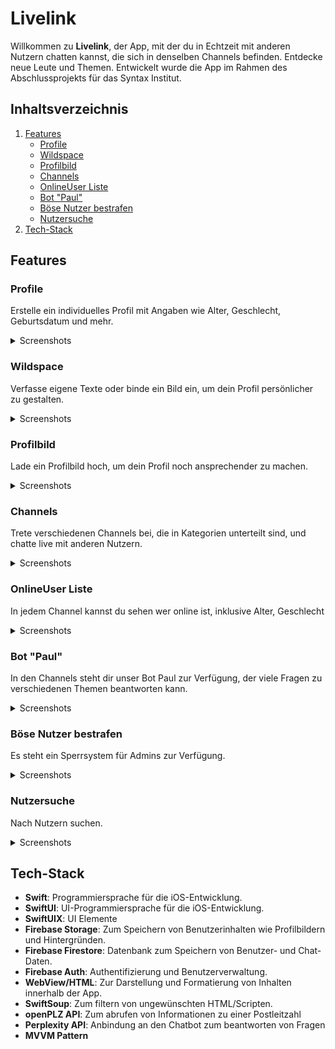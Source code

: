 # Livelink

Willkommen zu **Livelink**, der App, mit der du in Echtzeit mit anderen Nutzern chatten kannst, die sich in denselben Channels befinden. Entdecke neue Leute und Themen.
Entwickelt wurde die App im Rahmen des Abschlussprojekts für das Syntax Institut.

## Inhaltsverzeichnis

1. [Features](#features)
    - [Profile](#profile)
    - [Wildspace](#wildspace)
    - [Profilbild](#profilbild)
    - [Channels](#channels)
    - [OnlineUser Liste](#onlineuser-liste)
    - [Bot "Paul"](#bot-paul)
    - [Böse Nutzer bestrafen](#böse-nutzer-bestrafen)
    - [Nutzersuche](#nutzersuche)
2. [Tech-Stack](#tech-stack)

## Features

### Profile
Erstelle ein individuelles Profil mit Angaben wie Alter, Geschlecht, Geburtsdatum und mehr.
<details>
<summary>Screenshots</summary>
<img src="/img/Profile1.png" alt="Profile Screenshot" width="300">
<img src="/img/EditProfile.png" alt="Profile Screenshot" width="300">
</details>
  
### Wildspace
Verfasse eigene Texte oder binde ein Bild ein, um dein Profil persönlicher zu gestalten.
<details>
<summary>Screenshots</summary>
<img src="/img/EditWildspace.png" alt="Wildspace Screenshot" width="300">
<img src="/img/Wildspace1.png" alt="Wildspace Screenshot" width="300">
</details>

### Profilbild
Lade ein Profilbild hoch, um dein Profil noch ansprechender zu machen.
<details>
<summary>Screenshots</summary>
<img src="/img/UploadPhoto.png" alt="Photo Upload Screenshot" width="300">
</details>

### Channels
Trete verschiedenen Channels bei, die in Kategorien unterteilt sind, und chatte live mit anderen Nutzern.
<details>
<summary>Screenshots</summary>
<img src="/img/Channels.png" alt="Channels Screenshot" width="300">
<img src="/img/Channel.png" alt="Channels Screenshot" width="300">
</details>

### OnlineUser Liste
In jedem Channel kannst du sehen wer online ist, inklusive Alter, Geschlecht
<details>
<summary>Screenshots</summary>
<img src="/img/Userlist.png" alt="Channels Screenshot" width="300">
</details>

### Bot "Paul"
In den Channels steht dir unser Bot Paul zur Verfügung, der viele Fragen zu verschiedenen Themen beantworten kann.
<details>
<summary>Screenshots</summary>
<img src="/img/ChatBot.png" alt="Bot Paul Screenshot" width="300">
</details>

### Böse Nutzer bestrafen
Es steht ein Sperrsystem für Admins zur Verfügung.
<details>
<summary>Screenshots</summary>
<img src="/img/Locked.png" alt="Nutzersperre aus Sicht eines Admins" width="300">
<img src="/img/Locked2.png" alt="Nutzersperre aus Sicht eines Users" width="300">
</details>

### Nutzersuche
Nach Nutzern suchen.
<details>
<summary>Screenshots</summary>
<img src="/img/Usersearch.png" alt="Nutzersuche Screenshot" width="300">
</details>

## Tech-Stack

- **Swift**: Programmiersprache für die iOS-Entwicklung.
- **SwiftUI**: UI-Programmiersprache für die iOS-Entwicklung.
- **SwiftUIX**: UI Elemente
- **Firebase Storage**: Zum Speichern von Benutzerinhalten wie Profilbildern und Hintergründen.
- **Firebase Firestore**: Datenbank zum Speichern von Benutzer- und Chat-Daten.
- **Firebase Auth**: Authentifizierung und Benutzerverwaltung.
- **WebView/HTML**: Zur Darstellung und Formatierung von Inhalten innerhalb der App.
- **SwiftSoup**: Zum filtern von ungewünschten HTML/Scripten.
- **openPLZ API**: Zum abrufen von Informationen zu einer Postleitzahl
- **Perplexity API**: Anbindung an den Chatbot zum beantworten von Fragen
- **MVVM Pattern**
